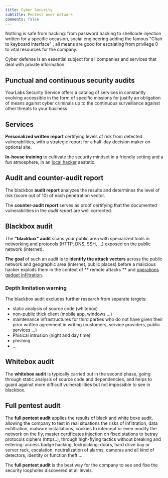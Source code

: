 ```yaml
---
title: Cyber Security
subtitle: Pentest over network
comments: false
---
```


Nothing is safe from hacking: from password hacking to shellcode injection written for a specific occasion, social engineering adding the famous "Chair to keyboard interface" , all means are good for escalating from privilege 0 to vital resources for the company.

Cyber defense is an essential subject for all companies and services that deal with private information.

## Punctual and continuous security audits

YourLabs Security Service offers a catalog of services in constantly evolving accessible in the form of specific missions for justify an obligation of means against cyber criminals up to the continuous surveillance against other threats to your business.

## Services

**Personalized written report** certifying levels of risk from detected vulnerabilities, with a strategic report for a half-day decision maker on optional site.

**In-house training** to cultivate the security mindset in a friendly setting and a fun atmosphere, in an [local hacker](https://www.meetup.com/Angouleme-Hack-Dev-Barcamp-1337/) aestetic.

## Audit and counter-audit report

The blackbox **audit report** analyzes the results and determines the level of risk (score out of 10) of each penetration vector.

The **counter-audit report** serves as proof certifying that the documented vulnerabilities in the *audit report* are well corrected.

## Blackbox audit

The **"blackbox" audit** scans your public area with specialized tools in networking and protocols (HTTP, DNS, SSH, ...) exposed on the public network (internet).

**The goal** of such an audit is to **identify the attack vectors** across the public network and geographic area (internet, public places) before a malicious hacker exploits them in the context of ** remote attacks ** and [operations gadget infiltration](https://gitpitch.com/yourlabs/security).

### Depth limitation warning

The blackbox audit excludes further research from separate targets:

- static analysis of source code (whitebox)
- non-public thick client (mobile app, windows ...)
- maintenance infrastructures for third parties who do not have given their
  prior written agreement in writing (customers, service providers, public
  services ...)
- Phisical intrusion (night and day time)
- phishing
- ...

## Whitebox audit

The **whitebox audit** is typically carried out in the second phase, going through static analysis of source code and dependencies, and helps to guard against more difficult vulnerabilities but not impossible to see in blackbox.

## Full pentest audit

The **full pentest audit** applies the results of black and white boxe audit, allowing the company to test in real situations the risks of infiltration, data exfiltration, malware installations, cookies to intercept or even modify the network on the fly, master certificates injection on fixed stations to betray protocols ciphers (https..), through high-flying tactics without breaking and entering: access badge hacking, lockpicking: doors, hard drive bay or server rack, escalation, neutralization of alarms, cameras and all kind of detectors, identity or function theft ...

The **full pentest audit** is the best way for the company to see and fixe the security loopholes discovered at all levels.
